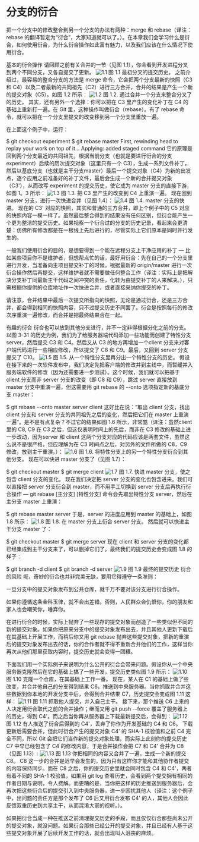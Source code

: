 # 分支的衍合

把一个分支中的修改整合到另一个分支的办法有两种：merge 和 rebase（译注：rebase 的翻译暂定为“衍合”，大家知道就可以了。）。在本章我们会学习什么是衍合，如何使用衍合，为什么衍合操作如此富有魅力，以及我们应该在什么情况下使用衍合。

基本的衍合操作
请回顾之前有关合并的一节（见图 1.1），你会看到开发进程分叉到两个不同分支，又各自提交了更新。
![1.1](./image/1.1png)
图 1.1 最初分叉的提交历史。
之前介绍过，最容易的整合分支的方法是 merge 命令，它会把两个分支最新的快照（C3 和 C4）以及二者最新的共同祖先（C2）进行三方合并，合并的结果是产生一个新的提交对象（C5）。如图 1.2 所示：
![1.2](./image/1.2png)
图 1.2. 通过合并一个分支来整合分叉了的历史。
其实，还有另外一个选择：你可以把在 C3 里产生的变化补丁在 C4 的基础上重新打一遍。在 Git 里，这种操作叫做衍合（rebase）。有了 rebase 命令，就可以把在一个分支里提交的改变移到另一个分支里重放一遍。

在上面这个例子中，运行：

$ git checkout experiment
$ git rebase master
First, rewinding head to replay your work on top of it...
Applying: added staged command
它的原理是回到两个分支最近的共同祖先，根据当前分支（也就是要进行衍合的分支 experiment）后续的历次提交对象（这里只有一个 C3），生成一系列文件补丁，然后以基底分支（也就是主干分支master）最后一个提交对象（C4）为新的出发点，逐个应用之前准备好的补丁文件，最后会生成一个新的合并提交对象（C3'），从而改写 experiment 的提交历史，使它成为 master 分支的直接下游，如图 1。3 所示：
![1.3](./image/1.3png)
图 1.3. 把 C3 里产生的改变到 C4 上重演一遍。
现在回到 master 分支，进行一次快进合并（见图 1.4）：
![1.4](./image/1.4png)
图 1.4. master 分支的快进。
现在的 C3' 对应的快照，其实和普通的三方合并，即上个例子中的 C5 对应的快照内容一模一样了。虽然最后整合得到的结果没有任何区别，但衍合能产生一个更为整洁的提交历史。如果视察一个衍合过的分支的历史记录，看起来会更清楚：仿佛所有修改都是在一根线上先后进行的，尽管实际上它们原本是同时并行发生的。

一般我们使用衍合的目的，是想要得到一个能在远程分支上干净应用的补丁 — 比如某些项目你不是维护者，但想帮点忙的话，最好用衍合：先在自己的一个分支里进行开发，当准备向主项目提交补丁的时候，根据最新的 origin/master 进行一次衍合操作然后再提交，这样维护者就不需要做任何整合工作（译注：实际上是把解决分支补丁同最新主干代码之间冲突的责任，化转为由提交补丁的人来解决。），只需根据你提供的仓库地址作一次快进合并，或者直接采纳你提交的补丁。

请注意，合并结果中最后一次提交所指向的快照，无论是通过衍合，还是三方合并，都会得到相同的快照内容，只不过提交历史不同罢了。衍合是按照每行的修改次序重演一遍修改，而合并是把最终结果合在一起。

有趣的衍合
衍合也可以放到其他分支进行，并不一定非得根据分化之前的分支。以图 3-31 的历史为例，我们为了给服务器端代码添加一些功能而创建了特性分支 server，然后提交 C3 和 C4。然后又从 C3 的地方再增加一个client 分支来对客户端代码进行一些相应修改，所以提交了 C8 和 C9。最后，又回到 server 分支提交了 C10。
![1.5](./image/1.5png)
图 1.5. 从一个特性分支里再分出一个特性分支的历史。
假设在接下来的一次软件发布中，我们决定先把客户端的修改并到主线中，而暂缓并入服务端软件的修改（因为还需要进一步测试）。这个时候，我们就可以把基于 client 分支而非 server 分支的改变（即 C8 和 C9），跳过 server 直接放到 master 分支中重演一遍，但这需要用 git rebase 的 --onto 选项指定新的基底分支 master：

$ git rebase --onto master server client
这好比在说：“取出 client 分支，找出 client 分支和 server 分支的共同祖先之后的变化，然后把它们在 master 上重演一遍”。是不是有点复杂？不过它的结果如图 1.6 所示，非常酷（译注：虽然client 里的 C8, C9 在 C3 之后，但这仅表明时间上的先后，而非在 C3 修改的基础上进一步改动，因为server 和 client 这两个分支对应的代码应该是两套文件，虽然这么说不是很严格，但应理解为在 C3 时间点之后，对另外的文件所做的 C8，C9 修改，放到主干重演。）：
![1.6](./image/1.6png)
图 1.6. 将特性分支上的另一个特性分支衍合到其他分支。
现在可以快进 master 分支了（见图 1.7）：

$ git checkout master
$ git merge client
![1.7](./image/1.7png)
图 1.7. 快进 master 分支，使之包含 client 分支的变化。
现在我们决定把 server 分支的变化也包含进来。我们可以直接把 server 分支衍合到 master，而不用手工切换到 server 分支后再执行衍合操作 — git rebase [主分支] [特性分支] 命令会先取出特性分支 server，然后在主分支 master 上重演：

$ git rebase master server
于是，server 的进度应用到 master 的基础上，如图 1.8 所示：
![1.8](./image/1.8png)
图 1.8. 在 master 分支上衍合 server 分支。
然后就可以快进主干分支 master 了：

$ git checkout master
$ git merge server
现在 client 和 server 分支的变化都已经集成到主干分支来了，可以删掉它们了。最终我们的提交历史会变成图 1.8 的样子：

$ git branch -d client
$ git branch -d server
![1.9](./image/1.9png)
图 1.9 最终的提交历史
衍合的风险
呃，奇妙的衍合也并非完美无缺，要用它得遵守一条准则：

一旦分支中的提交对象发布到公共仓库，就千万不要对该分支进行衍合操作。

如果你遵循这条金科玉律，就不会出差错。否则，人民群众会仇恨你，你的朋友和家人也会嘲笑你，唾弃你。

在进行衍合的时候，实际上抛弃了一些现存的提交对象而创造了一些类似但不同的新的提交对象。如果你把原来分支中的提交对象发布出去，并且其他人更新下载后在其基础上开展工作，而稍后你又用 git rebase 抛弃这些提交对象，把新的重演后的提交对象发布出去的话，你的合作者就不得不重新合并他们的工作，这样当你再次从他们那里获取内容时，提交历史就会变得一团糟。

下面我们用一个实际例子来说明为什么公开的衍合会带来问题。假设你从一个中央服务器克隆然后在它的基础上搞了一些开发，提交历史类似图 1.9 所示：
![1.10](./image/1.10png)
图 1.10 克隆一个仓库，在其基础上工作一番。
现在，某人在 C1 的基础上做了些改变，并合并他自己的分支得到结果 C6，推送到中央服务器。当你抓取并合并这些数据到你本地的开发分支中后，会得到合并结果 C7，历史提交会变成图 1.11 这样：
![1.11](./image/1.11png)
图 1.11 抓取他人提交，并入自己主干。
接下来，那个推送 C6 上来的人决定用衍合取代之前的合并操作；继而又用 git push --force 覆盖了服务器上的历史，得到 C4'。而之后当你再从服务器上下载最新提交后，会得到：
![1.12](./image/1.12png)
图 1.12 有人推送了衍合后得到的 C4'，丢弃了你作为开发基础的 C4 和 C6。
下载更新后需要合并，但此时衍合产生的提交对象 C4' 的 SHA-1 校验值和之前 C4 完全不同，所以 Git 会把它们当作新的提交对象处理，而实际上此刻你的提交历史 C7 中早已经包含了 C4 的修改内容，于是合并操作会把 C7 和 C4' 合并为 C8（见图 1.13）:
![1.13](./image/1.13png)
图 1.13 你把相同的内容又合并了一遍，生成一个新的提交 C8。
C8 这一步的合并是迟早会发生的，因为只有这样你才能和其他协作者提交的内容保持同步。而在 C8 之后，你的提交历史里就会同时包含 C4 和 C4'，两者有着不同的 SHA-1 校验值，如果用 git log 查看历史，会看到两个提交拥有相同的作者日期与说明，令人费解。而更糟的是，当你把这样的历史推送到服务器后，会再次把这些衍合后的提交引入到中央服务器，进一步困扰其他人（译注：这个例子中，出问题的责任方是那个发布了 C6 后又用衍合发布 C4' 的人，其他人会因此反馈双重历史到共享主干，从而混淆大家的视听。）。

如果把衍合当成一种在推送之前清理提交历史的手段，而且仅仅衍合那些尚未公开的提交对象，就没问题。如果衍合那些已经公开的提交对象，并且已经有人基于这些提交对象开展了后续开发工作的话，就会出现叫人沮丧的麻烦。
